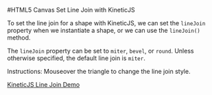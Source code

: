 
#HTML5 Canvas Set Line Join with KineticJS

To set the line join for a shape with KineticJS, we can set the `lineJoin` property when we instantiate a shape, or we can use the `lineJoin()` method.

The `lineJoin` property can be set to `miter`, `bevel`, or `round`.  Unless otherwise specified, the default line join is `miter`.

Instructions: Mouseover the triangle to change the line join style.

<a class="jsbin-embed" href="http://jsbin.com/pahoba/1/embed?js,output">KineticJS Line Join Demo</a><script src="http://static.jsbin.com/js/embed.js"></script>